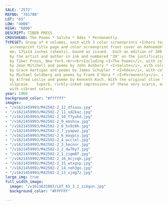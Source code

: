 ```yaml
---
SALE: '2572'
REFNO: "781708"
LOT: "65"
LOW: "4000"
HIGH: "6000"
DESCRIPT: TIBER PRESS
CROSSHEAD: The Poems * Salute * Odes * Permanently.
TYPESET: Group of 4 volumes, each with 3 color screenprints <I>hors texte</i>, color
  screenprint title page and color screenprint front cover on Hahnemühle paper, 1960.  445x355
  mm; 17⅝x14 inches (sheets), bound as issued.  Each an edition of 200.  Each signed
  by the artist and author in ink and numbered "38" on the justification page.  Published
  by Tiber Press, New York.<br><br>Including <I>The Poems</i>, with color screenprints
  by Joan Mitchell and poems by John Ashbery * <I>Salute</i>, with color screenprints
  by Grace Hartigan and poems by James Schuyler * <I>Odes</i>, with color screenprints
  by Michael Goldberg and poems by Frank O'Hara * <I>Permanently</i>, with color screenprints
  by Alfred Leslie and poems by Kenneth Koch. With the original olive linen bound
  slipcase.   Superb, richly-inked impressions of these very scarce, early prints
  with vibrant colors.
year: 1960
background_color: "#ffffff"
images:
- "/v1621459993/M42502-2_12_dfsxuu.jpg"
- "/v1621459993/M42502-2_11_ud2kaz.jpg"
- "/v1621459993/M42502-2_10_f7yuhd.jpg"
- "/v1621459993/M42502-2_9_emshcw.jpg"
- "/v1621459993/M42502-2_8_hs9z8k.jpg"
- "/v1621459993/M42502-2_7_yyapwz.jpg"
- "/v1621459993/M42502-2_6_maypcs.jpg"
- "/v1621459993/M42502-2_4_wcclel.jpg"
- "/v1621459993/M42502-2_3_hecnnr.jpg"
- "/v1621459993/M42502-2_2_dw76y7.jpg"
- "/v1621459993/M42502-2_1_zigm07.jpg"
- "/v1621459992/M42502-2_16_mcjvqk.jpg"
- "/v1621459992/M42502-2_15_wtxgvp.jpg"
- "/v1621459992/M42502-2_14_noh3go.jpg"
- "/v1621459993/M42502-2_13_xjdg7z.jpg"
large_img: true
full_width_image:
  image: "/v1621631807/LOT_65_3_1_zi6gun.jpg"
  background_color: "#FFFFFF"

---
```

